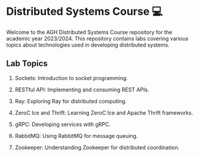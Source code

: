 # Distributed Systems Course :computer:
Welcome to the AGH Distributed Systems Course repository for the academic year 2023/2024. This repository contains labs covering various topics about technologies used in developing distributed systems.

## Lab Topics
1. Sockets: Introduction to socket programming.

2. RESTful API: Implementing and consuming REST APIs.

3. Ray: Exploring Ray for distributed computing.

4. ZeroC Ice and Thrift: Learning ZeroC Ice and Apache Thrift frameworks.

5. gRPC: Developing services with gRPC.

6. RabbitMQ: Using RabbitMQ for message queuing.

7. Zookeeper: Understanding Zookeeper for distributed coordination.
